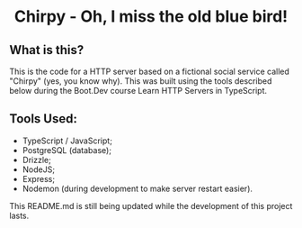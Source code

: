 <div align="center">

# Chirpy - Oh, I miss the old blue bird!
</div>

## What is this?

This is the code for a HTTP server based on a fictional social service called "Chirpy" (yes, you know why). This was built using the tools described below during the Boot.Dev course Learn HTTP Servers in TypeScript.

## Tools Used:

* TypeScript / JavaScript;
* PostgreSQL (database);
* Drizzle;
* NodeJS;
* Express;
* Nodemon (during development to make server restart easier).

This README.md is still being updated while the development of this project lasts.